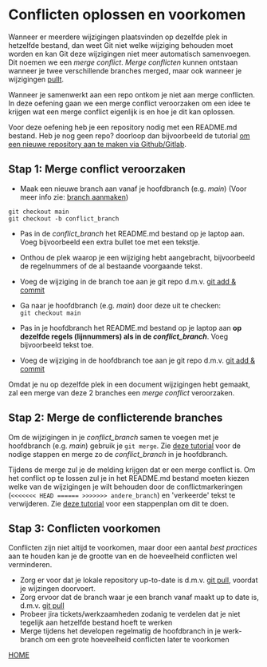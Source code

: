 # Conflicten oplossen en voorkomen

Wanneer er meerdere wijzigingen plaatsvinden op dezelfde plek in hetzelfde bestand, dan weet Git niet welke wijziging
behouden moet worden en kan Git deze wijzigingen niet meer automatisch samenvoegen. Dit noemen we een *merge conflict*. 
*Merge conflicten* kunnen ontstaan wanneer je twee verschillende branches merged, maar ook wanneer je wijzigingen [pullt](./git-pull-from-remote.md).

Wanneer je samenwerkt aan een repo ontkom je niet aan merge conflicten. In deze oefening gaan we een merge conflict veroorzaken
om een idee te krijgen wat een merge conflict eigenlijk is en hoe je dit kan oplossen.

Voor deze oefening heb je een repository nodig met een README.md bestand. Heb je nog geen repo? doorloop dan bijvoorbeeld de tutorial
[om een nieuwe repository aan te maken via Github/Gitlab](3-remote-aanmaken-van-een-nieuwe-repository.md).  

## Stap 1: Merge conflict veroorzaken

- Maak een nieuwe branch aan vanaf je hoofdbranch (e.g. *main*) (Voor meer info zie: [branch aanmaken](./git-branch.md))
```
git checkout main
git checkout -b conflict_branch
```    

- Pas in de *conflict_branch* het README.md bestand op je laptop aan. Voeg bijvoorbeeld een extra bullet toe met een tekstje.   
  
- Onthou de plek waarop je een wijziging hebt aangebracht, bijvoorbeeld de regelnummers of de al bestaande voorgaande tekst.    
  
- Voeg de wijziging in de branch toe aan je git repo d.m.v. [git add & commit](./git-add-and-commit-files.md)    

- Ga naar je hoofdbranch (e.g. *main*) door deze uit te checken:    
`git checkout main`    

- Pas in je hoofdbranch het README.md bestand op je laptop aan **op dezelfde regels (lijnnummers) als in de *conflict_branch***.
Voeg bijvoorbeeld tekst toe.   
      
- Voeg de wijziging in de hoofdbranch toe aan je git repo d.m.v. [git add & commit](./git-add-and-commit-files.md)    

Omdat je nu op dezelfde plek in een document wijzigingen hebt gemaakt, zal een merge van deze 2 branches een *merge conflict*
veroorzaken.


## Stap 2: Merge de conflicterende branches

Om de wijzigingen in je *conflict_branch* samen te voegen met je hoofdbranch (e.g. *main*) gebruik je `git merge`.
Zie [deze tutorial](./git-merge-branch.md) voor de nodige stappen en merge zo de *conflict_branch* in je hoofdbranch.

Tijdens de merge zul je de melding krijgen dat er een merge conflict is. Om het conflict op te lossen zul je 
in het README.md bestand moeten kiezen welke van de wijzigingen je wilt behouden door de conflictmarkeringen 
(`<<<<<<< HEAD ====== >>>>>>> andere_branch`) en 'verkeerde' tekst te verwijderen.
Zie [deze tutorial](./git-merge-conflict.md) voor een stappenplan om dit te doen.


## Stap 3: Conflicten voorkomen

Conflicten zijn niet altijd te voorkomen, maar door een aantal *best practices* aan te houden kan je de grootte van en de
hoeveelheid conflicten wel verminderen.
   
- Zorg er voor dat je lokale repository up-to-date is d.m.v. [git pull](./git-pull-from-remote.md), voordat je wijzingen doorvoert.
- Zorg ervoor dat de branch waar je een branch vanaf maakt up to date is, d.m.v. [git pull](./git-pull-from-remote.md)
- Probeer jira tickets/werkzaamheden zodanig te verdelen dat je niet tegelijk aan hetzelfde bestand hoeft te werken  
- Merge tijdens het developen regelmatig de hoofdbranch in je werk-branch om een grote hoeveelheid conflicten later te voorkomen


[HOME](README.md)
